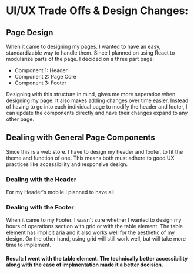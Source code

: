 # UI/UX Trade Offs & Design Changes:

## Page Design
When it came to designing my pages. I wanted to have an easy, standardizable way to handle them. Since I planned on using React to modularize parts of the page. I decided on a three part page:
- Component 1: Header
- Component 2: Page Core
- Component 3: Footer

Designing with this structure in mind, gives me more seperation when designing my page. It also makes adding changes over time easier. Instead of having to go into each individual page to modify the header and footer, I can update the components directly and have their changes expand to any other page. 

## Dealing with General Page Components
Since this is a web store. I have to design my header and footer, to fit the theme and function of one. This means both must adhere to good UX practices like accessibility and responsive design. 

### Dealing with the Header
For my Header's mobile I planned to have all 


### Dealing with the Footer
When it came to my Footer. I wasn't sure whether I wanted to design my hours of operations section with grid or with the table element. The table element has implicit aria and it also works well for the aesthetic of my design. On the other hand, using grid will still work well, but will take more time to implement.
#### Result: I went with the table element. The technically better accessibility along with the ease of implmentation made it a better decision. 

